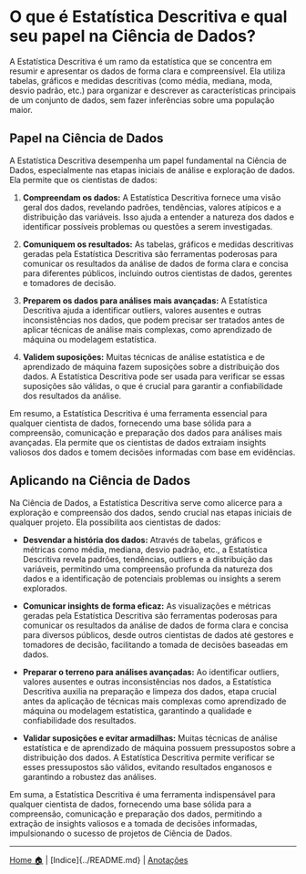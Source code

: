 # O que é Estatística Descritiva e qual seu papel na Ciência de Dados?


A Estatística Descritiva é um ramo da estatística que se concentra em resumir e apresentar os dados de forma clara e compreensível. Ela utiliza tabelas, gráficos e medidas descritivas (como média, mediana, moda, desvio padrão, etc.) para organizar e descrever as características principais de um conjunto de dados, sem fazer inferências sobre uma população maior.

## Papel na Ciência de Dados

A Estatística Descritiva desempenha um papel fundamental na Ciência de Dados, especialmente nas etapas iniciais de análise e exploração de dados. Ela permite que os cientistas de dados:

1. **Compreendam os dados:** A Estatística Descritiva fornece uma visão geral dos dados, revelando padrões, tendências, valores atípicos e a distribuição das variáveis. Isso ajuda a entender a natureza dos dados e identificar possíveis problemas ou questões a serem investigadas.

2. **Comuniquem os resultados:** As tabelas, gráficos e medidas descritivas geradas pela Estatística Descritiva são ferramentas poderosas para comunicar os resultados da análise de dados de forma clara e concisa para diferentes públicos, incluindo outros cientistas de dados, gerentes e tomadores de decisão.

3. **Preparem os dados para análises mais avançadas:** A Estatística Descritiva ajuda a identificar outliers, valores ausentes e outras inconsistências nos dados, que podem precisar ser tratados antes de aplicar técnicas de análise mais complexas, como aprendizado de máquina ou modelagem estatística.

4. **Validem suposições:** Muitas técnicas de análise estatística e de aprendizado de máquina fazem suposições sobre a distribuição dos dados. A Estatística Descritiva pode ser usada para verificar se essas suposições são válidas, o que é crucial para garantir a confiabilidade dos resultados da análise.

Em resumo, a Estatística Descritiva é uma ferramenta essencial para qualquer cientista de dados, fornecendo uma base sólida para a compreensão, comunicação e preparação dos dados para análises mais avançadas. Ela permite que os cientistas de dados extraiam insights valiosos dos dados e tomem decisões informadas com base em evidências. 

## Aplicando na Ciência de Dados

Na Ciência de Dados, a Estatística Descritiva serve como alicerce para a exploração e compreensão dos dados, sendo crucial nas etapas iniciais de qualquer projeto. Ela possibilita aos cientistas de dados:

* **Desvendar a história dos dados:** Através de tabelas, gráficos e métricas como média, mediana, desvio padrão, etc., a Estatística Descritiva revela padrões, tendências, outliers e a distribuição das variáveis, permitindo uma compreensão profunda da natureza dos dados e a identificação de potenciais problemas ou insights a serem explorados.

* **Comunicar insights de forma eficaz:** As visualizações e métricas geradas pela Estatística Descritiva são ferramentas poderosas para comunicar os resultados da análise de dados de forma clara e concisa para diversos públicos, desde outros cientistas de dados até gestores e tomadores de decisão, facilitando a tomada de decisões baseadas em dados.

* **Preparar o terreno para análises avançadas:** Ao identificar outliers, valores ausentes e outras inconsistências nos dados, a Estatística Descritiva auxilia na preparação e limpeza dos dados, etapa crucial antes da aplicação de técnicas mais complexas como aprendizado de máquina ou modelagem estatística, garantindo a qualidade e confiabilidade dos resultados.

* **Validar suposições e evitar armadilhas:** Muitas técnicas de análise estatística e de aprendizado de máquina possuem pressupostos sobre a distribuição dos dados. A Estatística Descritiva permite verificar se esses pressupostos são válidos, evitando resultados enganosos e garantindo a robustez das análises.

Em suma, a Estatística Descritiva é uma ferramenta indispensável para qualquer cientista de dados, fornecendo uma base sólida para a compreensão, comunicação e preparação dos dados, permitindo a extração de insights valiosos e a tomada de decisões informadas, impulsionando o sucesso de projetos de Ciência de Dados. 

---

[Home 🏠](../../README.md) | [Indice]{../README.md} | [Anotações](../anotacoes.md)